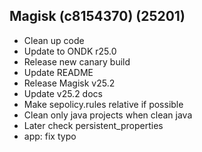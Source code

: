 ## Magisk (c8154370) (25201)

- Clean up code
- Update to ONDK r25.0
- Release new canary build
- Update README
- Release Magisk v25.2
- Update v25.2 docs
- Make sepolicy.rules relative if possible
- Clean only java projects when clean java
- Later check persistent_properties
- app: fix typo
